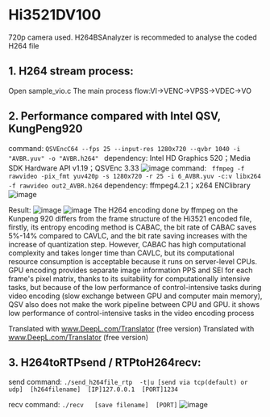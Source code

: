 # Hi3521DV100
720p camera used. H264BSAnalyzer is recommeded to analyse the coded H264 file

## **1. H264 stream process:**

Open sample_vio.c 
The main process flow:VI->VENC->VPSS->VDEC->VO

## **2. Performance compared with Intel QSV, KungPeng920**
 command:
 ```QSVEncC64 --fps 25 --input-res 1280x720 --qvbr 1040 -i "AVBR.yuv" -o "AVBR.h264" ```
 dependency: Intel HD Graphics 520；Media SDK Hardware API v1.19；QSVEnc 3.33
![image](https://github.com/zdszx/Hi3521DV100-/tree/master/IMAGE/QSV.png)
 command:
 ``` ffmpeg -f rawvideo -pix_fmt yuv420p -s 1280x720 -r 25 -i 6_AVBR.yuv -c:v libx264 -f rawvideo out2_AVBR.h264```
 dependency: ffmpeg4.2.1；x264 ENClibrary
![image](https://github.com/zdszx/Hi3521DV100-/tree/master/IMAGE/kp920.png)
 
 Result:
![image](https://github.com/zdszx/Hi3521DV100-/tree/master/IMAGE/3.png)
![image](https://github.com/zdszx/Hi3521DV100-/tree/master/IMAGE/4.png)
The H264 encoding done by ffmpeg on the Kunpeng 920 differs from the frame structure of the Hi3521 encoded file, firstly, its entropy encoding method is CABAC, the bit rate of CABAC saves 5%-14% compared to CAVLC, and the bit rate saving increases with the increase of quantization step. However, CABAC has high computational complexity and takes longer time than CAVLC, but its computational resource consumption is acceptable because it runs on server-level CPUs.
GPU encoding provides separate image information PPS and SEI for each frame's pixel matrix, thanks to its suitability for computationally intensive tasks, but because of the low performance of control-intensive tasks during video encoding (slow exchange between GPU and computer main memory), QSV also does not make the work pipeline between CPU and GPU. it shows low performance of control-intensive tasks in the video encoding process 

Translated with www.DeepL.com/Translator (free version)
Translated with www.DeepL.com/Translator (free version)
## **3. H264toRTPsend / RTPtoH264recv:**

send command:
```./send_h264file_rtp  -t|u [send via tcp(default) or udp]  [h264filename]  [IP]127.0.0.1  [PORT]1234```

recv command:
```./recv   [save filename]  [PORT]```
![image](https://github.com/zdszx/Hi3521DV100-/tree/master/IMAGE/1.png)
